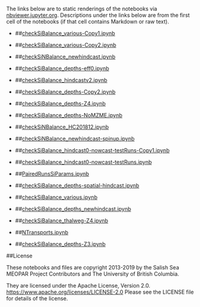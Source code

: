 The links below are to static renderings of the notebooks via
[nbviewer.jupyter.org](https://nbviewer.jupyter.org/).
Descriptions under the links below are from the first cell of the notebooks
(if that cell contains Markdown or raw text).

* ##[checkSiBalance_various-Copy1.ipynb](https://nbviewer.jupyter.org/urls/bitbucket.org/salishsea/analysis-elise-2/raw/tip/notebooks/bioTuning/nutBalance/checkSiBalance_various-Copy1.ipynb)  
    
* ##[checkSiBalance_various-Copy2.ipynb](https://nbviewer.jupyter.org/urls/bitbucket.org/salishsea/analysis-elise-2/raw/tip/notebooks/bioTuning/nutBalance/checkSiBalance_various-Copy2.ipynb)  
    
* ##[checkSiNBalance_newhindcast.ipynb](https://nbviewer.jupyter.org/urls/bitbucket.org/salishsea/analysis-elise-2/raw/tip/notebooks/bioTuning/nutBalance/checkSiNBalance_newhindcast.ipynb)  
    
* ##[checkSiBalance_depths-eff0.ipynb](https://nbviewer.jupyter.org/urls/bitbucket.org/salishsea/analysis-elise-2/raw/tip/notebooks/bioTuning/nutBalance/checkSiBalance_depths-eff0.ipynb)  
    
* ##[checkSiBalance_hindcastv2.ipynb](https://nbviewer.jupyter.org/urls/bitbucket.org/salishsea/analysis-elise-2/raw/tip/notebooks/bioTuning/nutBalance/checkSiBalance_hindcastv2.ipynb)  
    
* ##[checkSiBalance_depths-Copy2.ipynb](https://nbviewer.jupyter.org/urls/bitbucket.org/salishsea/analysis-elise-2/raw/tip/notebooks/bioTuning/nutBalance/checkSiBalance_depths-Copy2.ipynb)  
    
* ##[checkSiBalance_depths-Z4.ipynb](https://nbviewer.jupyter.org/urls/bitbucket.org/salishsea/analysis-elise-2/raw/tip/notebooks/bioTuning/nutBalance/checkSiBalance_depths-Z4.ipynb)  
    
* ##[checkSiBalance_depths-NoMZME.ipynb](https://nbviewer.jupyter.org/urls/bitbucket.org/salishsea/analysis-elise-2/raw/tip/notebooks/bioTuning/nutBalance/checkSiBalance_depths-NoMZME.ipynb)  
    
* ##[checkSiNBalance_HC201812.ipynb](https://nbviewer.jupyter.org/urls/bitbucket.org/salishsea/analysis-elise-2/raw/tip/notebooks/bioTuning/nutBalance/checkSiNBalance_HC201812.ipynb)  
    
* ##[checkSiNBalance_newhindcast-spinup.ipynb](https://nbviewer.jupyter.org/urls/bitbucket.org/salishsea/analysis-elise-2/raw/tip/notebooks/bioTuning/nutBalance/checkSiNBalance_newhindcast-spinup.ipynb)  
    
* ##[checkSiBalance_hindcast0-nowcast-testRuns-Copy1.ipynb](https://nbviewer.jupyter.org/urls/bitbucket.org/salishsea/analysis-elise-2/raw/tip/notebooks/bioTuning/nutBalance/checkSiBalance_hindcast0-nowcast-testRuns-Copy1.ipynb)  
    
* ##[checkSiBalance_hindcast0-nowcast-testRuns.ipynb](https://nbviewer.jupyter.org/urls/bitbucket.org/salishsea/analysis-elise-2/raw/tip/notebooks/bioTuning/nutBalance/checkSiBalance_hindcast0-nowcast-testRuns.ipynb)  
    
* ##[PairedRunsSiParams.ipynb](https://nbviewer.jupyter.org/urls/bitbucket.org/salishsea/analysis-elise-2/raw/tip/notebooks/bioTuning/nutBalance/PairedRunsSiParams.ipynb)  
    
* ##[checkSiBalance_depths-spatial-hindcast.ipynb](https://nbviewer.jupyter.org/urls/bitbucket.org/salishsea/analysis-elise-2/raw/tip/notebooks/bioTuning/nutBalance/checkSiBalance_depths-spatial-hindcast.ipynb)  
    
* ##[checkSiBalance_various.ipynb](https://nbviewer.jupyter.org/urls/bitbucket.org/salishsea/analysis-elise-2/raw/tip/notebooks/bioTuning/nutBalance/checkSiBalance_various.ipynb)  
    
* ##[checkSiBalance_depths_newhindcast.ipynb](https://nbviewer.jupyter.org/urls/bitbucket.org/salishsea/analysis-elise-2/raw/tip/notebooks/bioTuning/nutBalance/checkSiBalance_depths_newhindcast.ipynb)  
    
* ##[checkSiBalance_thalweg-Z4.ipynb](https://nbviewer.jupyter.org/urls/bitbucket.org/salishsea/analysis-elise-2/raw/tip/notebooks/bioTuning/nutBalance/checkSiBalance_thalweg-Z4.ipynb)  
    
* ##[NTransports.ipynb](https://nbviewer.jupyter.org/urls/bitbucket.org/salishsea/analysis-elise-2/raw/tip/notebooks/bioTuning/nutBalance/NTransports.ipynb)  
    
* ##[checkSiBalance_depths-Z3.ipynb](https://nbviewer.jupyter.org/urls/bitbucket.org/salishsea/analysis-elise-2/raw/tip/notebooks/bioTuning/nutBalance/checkSiBalance_depths-Z3.ipynb)  
    

##License

These notebooks and files are copyright 2013-2019
by the Salish Sea MEOPAR Project Contributors
and The University of British Columbia.

They are licensed under the Apache License, Version 2.0.
https://www.apache.org/licenses/LICENSE-2.0
Please see the LICENSE file for details of the license.
